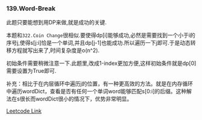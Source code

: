 ### 139.Word-Break

此题只要能想到用DP来做,就是成功的关键.

本题和```322.Coin Change```很相似.要使得dp[i]能够成功,必然是需要找到一个小于i的序号j,使得s[j:i]恰是一个单词,并且dp[j-1]也能成功.所以遍历一下j即可.于是动态转移方程就写出来了,时间复杂度是o(n^2).

初始条件需要稍微注意一下.此题里,改成1-index更加方便,这样初始条件就是dp[0]需要设置为True即可.

补充：相比于在内层循环中遍历j的位置，有一种更高效的方法。就是在内存循环中遍历wordDict，查看是否有任何一个单词word能够匹配s[0:i]的后缀。这种解法在s很长而wordDict很小的情况下，优势非常明显。


[Leetcode Link](https://leetcode.com/problems/word-break)
